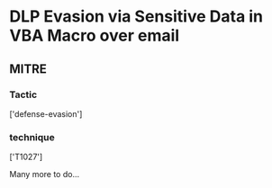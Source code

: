 # DLP Evasion via Sensitive Data in VBA Macro over email

## MITRE

### Tactic
['defense-evasion']

### technique
['T1027']

Many more to do...
